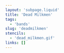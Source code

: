 ```yaml
---
layout: 'subpage.liquid'
title: 'Dead Milkmen'
tags:
  - 'bands'
slug: 'deadmilkmen'
stencils:
  - 'dead_milkmen.gif'
links: []
---
```


